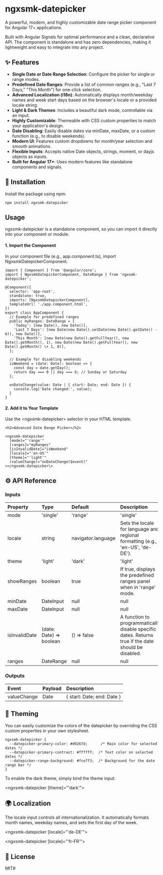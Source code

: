 
# **ngxsmk-datepicker**

A powerful, modern, and highly customizable date range picker component for Angular 17+ applications.

Built with Angular Signals for optimal performance and a clean, declarative API. The component is standalone and has zero dependencies, making it lightweight and easy to integrate into any project.

## **✨ Features**

* **Single Date or Date Range Selection**: Configure the picker for single or range modes.
* **Predefined Date Ranges**: Provide a list of common ranges (e.g., "Last 7 Days," "This Month") for one-click selection.
* **Advanced Localization (i18n)**: Automatically displays month/weekday names and week start days based on the browser's locale or a provided locale string.
* **Light & Dark Themes**: Includes a beautiful dark mode, controllable via an input.
* **Highly Customizable**: Themeable with CSS custom properties to match your application's design.
* **Date Disabling**: Easily disable dates via minDate, maxDate, or a custom function (e.g., to disable weekends).
* **Modern UI**: Features custom dropdowns for month/year selection and smooth animations.
* **Flexible Inputs**: Accepts native Date objects, strings, moment, or dayjs objects as inputs.
* **Built for Angular 17+**: Uses modern features like standalone components and signals.

## **🚀 Installation**

Install the package using npm:


    npm install ngxsmk-datepicker  


## **Usage**

ngxsmk-datepicker is a standalone component, so you can import it directly into your component or module.

#### **1\. Import the Component**

In your component file (e.g., app.component.ts), import NgxsmkDatepickerComponent.


    import { Component } from '@angular/core';    
    import { NgxsmkDatepickerComponent, DateRange } from 'ngxsmk-datepicker';  
      
    @Component({    
      selector: 'app-root',    
      standalone: true,    
      imports: [NgxsmkDatepickerComponent],    
      templateUrl: './app.component.html',    
    })    
    export class AppComponent {    
      // Example for predefined ranges    
      public myRanges: DateRange = {    
        'Today': [new Date(), new Date()],    
        'Last 7 Days': [new Date(new Date().setDate(new Date().getDate() - 6)), new Date()],    
        'This Month': [new Date(new Date().getFullYear(), new Date().getMonth(), 1), new Date(new Date().getFullYear(), new Date().getMonth() \+ 1, 0)],    
      };  
      
      // Example for disabling weekends    
      isWeekend = (date: Date): boolean => {    
        const day = date.getDay();    
        return day === 0 || day === 6; // Sunday or Saturday    
      };  
      
      onDateChange(value: Date | { start: Date; end: Date }) {    
        console.log('Date changed:', value);    
      }    
    }  


#### **2\. Add it to Your Template**

Use the \<ngxsmk-datepicker\> selector in your HTML template.

<!-- app.component.html -->

    <h2>Advanced Date Range Picker</h2>  
      
    <ngxsmk-datepicker    
      [mode]="'range'"    
      [ranges]="myRanges"    
      [isInvalidDate]="isWeekend"    
      [locale]="'en-US'"    
      [theme]="'light'"    
      (valueChange)="onDateChange($event)"    
    ></ngxsmk-datepicker\>  


## **⚙️ API Reference**

### **Inputs**

| Property | Type | Default | Description |  
| :---- | :---- | :---- | :---- |  
| mode | 'single' | 'range' | 'single' |  
| locale | string | navigator.language | Sets the locale for language and regional formatting (e.g., 'en-US', 'de-DE'). |  
| theme | 'light' | 'dark' | 'light' |  
| showRanges | boolean | true | If true, displays the predefined ranges panel when in 'range' mode. |  
| minDate | DateInput | null | null | The earliest selectable date. Accepts Date, string, moment, or dayjs objects. |  
| maxDate | DateInput | null | null | The latest selectable date. Accepts Date, string, moment, or dayjs objects. |  
| isInvalidDate | (date: Date) \=\> boolean | () \=\> false | A function to programmatically disable specific dates. Returns true if the date should be disabled. |  
| ranges | DateRange | null | null | An object of predefined date ranges. The key is the label, and the value is a \[start, end\] tuple. |  

### **Outputs**

| Event | Payload | Description |  
| :---- | :---- | :---- |  
| valueChange | Date | { start: Date; end: Date } |  

## **🎨 Theming**

You can easily customize the colors of the datepicker by overriding the CSS custom properties in your own stylesheet.


    ngxsmk-datepicker {    
      --datepicker-primary-color: #d9267d;      /* Main color for selected dates */    
      --datepicker-primary-contrast: #ffffff;  /* Text color on selected dates */    
      --datepicker-range-background: #fce7f3;  /* Background for the date range bar */    
    }  


To enable the dark theme, simply bind the theme input:

<ngxsmk-datepicker [theme]="'dark'"></ngxsmk-datepicker>

## **🌍 Localization**

The locale input controls all internationalization. It automatically formats month names, weekday names, and sets the first day of the week.

<!-- Renders the calendar in German -->    
<ngxsmk-datepicker [locale]="'de-DE'"></ngxsmk-datepicker>

<!-- Renders the calendar in French -->    
<ngxsmk-datepicker [locale]="'fr-FR'"></ngxsmk-datepicker>

## **📜 License**

MIT#
